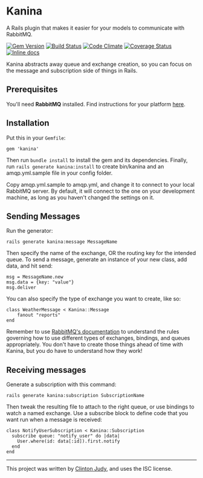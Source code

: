 Kanina
====

A Rails plugin that makes it easier for your models to communicate with RabbitMQ.

[![Gem Version](https://badge.fury.io/rb/kanina.svg)](http://badge.fury.io/rb/kanina)
[![Build Status](https://travis-ci.org/judy/kanina.svg?branch=master)](https://travis-ci.org/judy/kanina)
[![Code Climate](https://codeclimate.com/github/judy/kanina.png)](https://codeclimate.com/github/judy/kanina)
[![Coverage Status](https://coveralls.io/repos/judy/kanina/badge.svg)](https://coveralls.io/r/judy/kanina)
[![Inline docs](http://inch-ci.org/github/judy/kanina.png?branch=master)](http://inch-ci.org/github/judy/kanina)

Kanina abstracts away queue and exchange creation, so you can focus on the message and subscription side of things in Rails.

Prerequisites
------------

You'll need **RabbitMQ** installed. Find instructions for your platform [here](http://www.rabbitmq.com/download.html).


Installation
------------

Put this in your `Gemfile`:

    gem 'kanina'

Then run `bundle install` to install the gem and its dependencies. Finally, run `rails generate kanina:install` to create bin/kanina and an amqp.yml.sample file in your config folder.

Copy amqp.yml.sample to amqp.yml, and change it to connect to your local RabbitMQ server. By default, it will connect to the one on your development machine, as long as you haven't changed the settings on it.

Sending Messages
----------------

Run the generator:

    rails generate kanina:message MessageName

Then specify the name of the exchange, OR the routing key for the intended queue. To send a message, generate an instance of your new class, add data, and hit send:

    msg = MessageName.new
    msg.data = {key: "value"}
    msg.deliver

You can also specify the type of exchange you want to create, like so:

    class WeatherMessage < Kanina::Message
        fanout "reports"
    end

Remember to use [RabbitMQ's documentation](http://www.rabbitmq.com/documentation.html) to understand the rules governing how to use different types of exchanges, bindings, and queues appropriately. You don't have to create those things ahead of time with Kanina, but you do have to understand how they work!

Receiving messages
------------------

Generate a subscription with this command:

    rails generate kanina:subscription SubscriptionName

Then tweak the resulting file to attach to the right queue, or use bindings to watch a named exchange. Use a subscribe block to define code that you want run when a message is received:

    class NotifyUserSubscription < Kanina::Subscription
      subscribe queue: "notify_user" do |data|
        User.where(id: data[:id]).first.notify
      end
    end

---

This project was written by [Clinton Judy](http://judy.github.io), and uses the ISC license.
